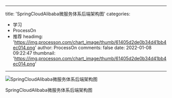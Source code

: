 
---
title: 'SpringCloudAlibaba微服务体系后端架构图'
categories: 
 - 学习
 - ProcessOn
 - 推荐
headimg: 'https://img.processon.com/chart_image/thumb/61405d2de0b34d41bb4ec014.png'
author: ProcessOn
comments: false
date: 2022-01-08 09:22:47
thumbnail: 'https://img.processon.com/chart_image/thumb/61405d2de0b34d41bb4ec014.png'
---

<div>   
<img class="thumb" alt="SpringCloudAlibaba微服务体系后端架构图" src="https://img.processon.com/chart_image/thumb/61405d2de0b34d41bb4ec014.png" referrerpolicy="no-referrer">
<p>SpringCloudAlibaba微服务体系后端架构图</p>  
</div>
            